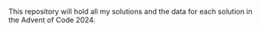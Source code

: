 This repository will hold all my solutions and the data for each solution in the Advent of Code 2024.
